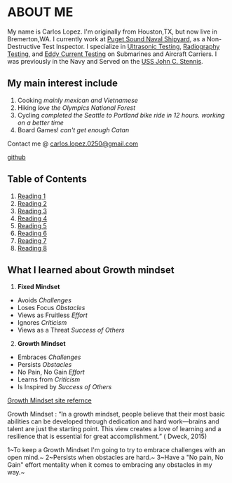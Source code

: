 


# **ABOUT ME**

My name is Carlos Lopez. I'm originally from Houston,TX, but now live in Bremerton,WA. I currently work at [Puget Sound Naval Shipyard](https://www.navsea.navy.mil/Home/Shipyards/PSNS-IMF/), as a Non-Destructive Test Inspector. I specialize in [Ultrasonic Testing](https://www.nde-ed.org/NDETechniques/Ultrasonics/index.xhtml), [Radiography Testing](https://www.nde-ed.org/NDETechniques/Radiography/index.xhtml), and [Eddy Current Testing](https://www.nde-ed.org/NDETechniques/EddyCurrent/index.xhtml) on Submarines and Aircraft Carriers. I was previously in the Navy and Served on the [USS John C. Stennis](https://en.wikipedia.org/wiki/USS_John_C._Stennis). 


## My main interest include
1. Cooking *mainly mexican and Vietnamese*
2. Hiking *love the Olympics National Forest*
3. Cycling *completed the Seattle to Portland bike ride in 12 hours. working on a better time*
4. Board Games! *can't get enough Catan*

Contact me @ <carlos.lopez.0250@gmail.com>

[github](https://github.com/carloslopez0250)


## **Table of Contents**

1. [Reading 1](markdown.md)
2. [Reading 2](Class02_TerminalSetUp.md)
3. [Reading 3](Class03_RevisionsAndTheCloud.md)
4. [Reading 4](class04_structure_web_pages_with_HTML.md)
5. [Reading 5](design_web_pages_with_css.md)
6. [Reading 6](class06_dynamic_web_pages_with_Javascript.md)
7. [Reading 7](class07_programing_with_JS.md)
8. [Reading 8](operatorsandloops.md)

## What I learned about Growth mindset


1. **Fixed Mindset**
- Avoids *Challenges*
- Loses Focus *Obstacles*
- Views as Fruitless *Effort*
- Ignores *Criticism*
- Views as a Threat *Success of Others*

2. **Growth Mindset**
- Embraces *Challenges*
- Persists *Obstacles*
- No Pain, No Gain *Effort*
- Learns from *Criticism*
- Is Inspired by *Success of Others*

    

[Growth Mindset site refernce](https://www.atlassian.com/blog/inside-atlassian/growth-mindset)


Growth Mindset
: “In a growth mindset, people believe that their most basic abilities can be developed through dedication and hard work—brains and talent are just the starting point. This view creates a love of learning and a resilience that is essential for great accomplishment.” ( Dweck, 2015)

1~To keep a Growth Mindset I'm going to try to embrace challenges with an open mind.~ 
2~Persists when obstacles are hard.~ 
3~Have a "No pain, No Gain" effort mentality when it comes to embracing any obstacles in my way.~